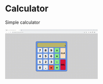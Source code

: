 # Calculator

Simple calculator

<img src="calculator-in-action.gif" alt="Calculator in Action" width="60%" max-width="100%" height="auto" />

